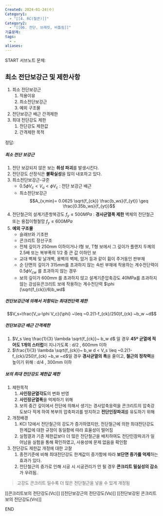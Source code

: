 ```yaml
---
Created: 2024-01-24(수)
Category1:
  - "[[4. RC(철콘)]]"
Category2:
  - "[[06. 전단, 브래킷, 비틀림]]"
기출문제:
tags:
  - ✏️
aliases:
---
```

START
서브노트
문제:  
## 최소 전단보강근 및 제한사항 
1. 최소 전단보강근
	1. 적용이유
	2. 최소전단보강근
	3. 예외 구조물
2. 전단보강근 배근 간격제한
3. 최대 전단강도 제한
	1. 전단강도 제한값
	2. 간격제한 목적


정답: 

##### 최소 전단 보강근
1. 전단 보강되지 않은 보는 **취성 파괴**를 발생시킨다.
2. 전단강도 산정식은 **불확실성**을 많이 내포하고 있다.
3. 최소전단보강근-규준
	- $0.5\phi V_c < V_u < \phi V_c$ : 전단 보강근 배근
	- 최소전단보강근 $$A_{v,min}= 0.0625 \sqrt{f_{ck}} \frac{b_ws}{f_{yt}} \geq \frac{0.35b_ws}{f_{yt}}$$
4. 전단철근의 설계기준항복강도 $f_y \leq 500MPa$ : **경사균열폭 제한**
	벽체의 전단철근 또는 용접이형철망 $f_y \leq 600MPa$
5. **예외 구조물**
	- 슬래브와 기초판
	- 콘크리트 장선구조
	- 전체 깊이가 250mm 이하이거나 I형 보, T형 보에서 그 깊이가 플랜지 두께의 2.5배 또는 복부폭의 1/2 중 큰 값 이하인 보
	- 교대 벽체 및 날개벽, 옹벽의 벽체, 암거 등과 같이 휨이 주거동인 판부재
	- 순 단면의 깊이가 315mm를 초과하지 않는 속빈 부재에 작용하는 계수전단력이 $0.5\phi V_{cw}$ 를 초과하지 않는 경우
	- 보의 깊이가 600mm 를 초과하지 않고 설계기준압축강도 40MPa를 초과하지 않는 강섬유콘크리트 보에 작용하는 계수전단력 $\phi (\sqrt{f_{ck}}/6)b_wd$
##### 전단보강근에 의해서 저항되는 최대전단력 제한
$$V_s=\frac{V_u-\phi V_c}{\phi} ~\leq ~0.2(1-f_{ck}/250)f_{ck} ~b_w ~d$$
##### 전단보강근 배근 간격제한
1. $V_s \leq \frac{1}{3} \lambda \sqrt{f_{ck}}~ b_w d$ 일 경우
	**45º 균열에 적어도 1개의 스터럽**이 지나가도록 : d/2 , 600mm 이하
2. $\frac{1}{3} \lambda \sqrt{f_{ck}}~ b_w d < V_s \leq ~0.2(1-f_{ck}/250)f_{ck} ~b_w ~d$일 경우
	**경사균열의 폭**을 줄이고, **철근의 정착력**을 높이기 위해 : d/4 , 300mm 이하


##### 보의 최대 전단강도 제한값 제한
1. 제한목적
	1. **사인장균열각도**의 변화 반영
	2. **사인장균열폭**을 억제하기 위해
	3. 보의 중간 깊이에서 전단에 의해서 생기는 경사압축응력을 콘크리트의 압축강도보다 작게 하여 복부의 압축파괴를 방지하고 **전단인장파괴**를 유도하기 위해
2. 개정배경
	1. KCI 12에서 전단철근의 강도가 증가하였지만, 전단철근에 의한 최대전단강도 한계값에 대한 규정이 동일함에 따라 효율성이 떨어짐
	2. 실험결과 기존 제한값보다 더 많은 전단철근을 배치하여도 전단인장파괴가 일어남을 실험을 통해 확인하였고, 사용성에 문제 없음을 확인함
3. 전단강도 제한값 개정에 대한 고찰
	1. 종전기준에 비해 최대전단강도 한계값이 증가함에 따라 **보단면 증가를 억제**하는 효과가 있다.
	2. 전단철근의 증가로 인해 시공 시 시공관리가 안 될 경우 **콘크리트 밀실성의 감소**가 우려됨.
> 고강도 콘크리트 일수록 더 많은 전단철근을 넣을 수 있게 개정됨


[[콘크리트보의 전단강도(Vc)]]
[[전단보강근의 전단강도(Vs)]]
[[전단보강된 콘크리트보의 전단강도(Vn)]]
<!--ID: 1688385888869-->
END